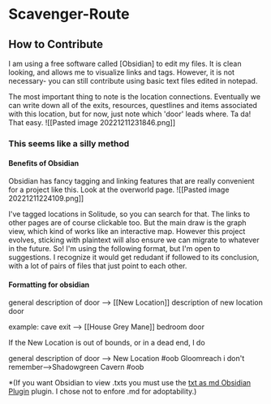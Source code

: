 # Scavenger-Route

## How to Contribute

I am using a free software called \[Obsidian] to edit my files. It is clean looking, and allows me to visualize links and tags. However, it is not necessary- you can still contribute using basic text files edited in notepad.

The most important thing to note is the location connections. Eventually we can write down all of the exits, resources, questlines and items associated with this location, but for now, just note which 'door' leads where. Ta da! That easy. 
![[Pasted image 20221211231846.png]]

### This seems like a silly method

#### Benefits of Obsidian
Obsidian has fancy tagging and linking features that are really convenient for a project like this. Look at the overworld page.
![[Pasted image 20221211224109.png]]

I've tagged locations in Solitude, so you can search for that. The links to other pages are of course clickable too. But the main draw is the graph view, which kind of works like an interactive map. However this project evolves, sticking with plaintext will also ensure we can migrate to whatever in the future. So! I'm using the following format, but I'm open to suggestions. I recognize it would get redudant if followed to its conclusion, with a lot of pairs of files that just point to each other.

#### Formatting for obsidian

general description of door --> \[[New Location]] description of new location door

example:
cave exit --> \[[House Grey Mane]] bedroom door 

If the New Location is out of bounds, or in a dead end, I do

general description of door --> New Location #oob
Gloomreach i don't remember-->Shadowgreen Cavern #oob


\*(If you want Obsidian to view .txts you must use the [txt as md Obsidian Plugin](https://github.com/deathau/txt-as-md-obsidian) plugin. I chose not to enfore .md for adoptability.)
